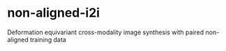 # non-aligned-i2i
Deformation equivariant cross-modality image synthesis with paired non-aligned training data
